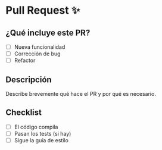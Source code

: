 # Pull Request ✨

## ¿Qué incluye este PR?
- [ ] Nueva funcionalidad
- [ ] Corrección de bug
- [ ] Refactor

## Descripción
Describe brevemente qué hace el PR y por qué es necesario.

## Checklist
- [ ] El código compila
- [ ] Pasan los tests (si hay)
- [ ] Sigue la guía de estilo
